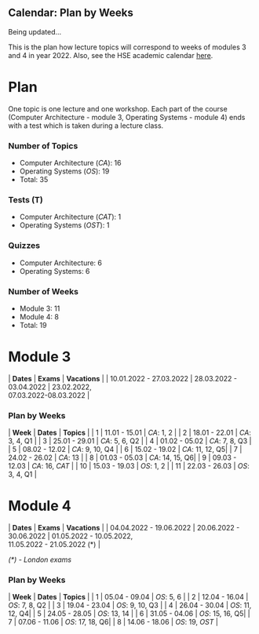 Calendar: Plan by Weeks
---
Being updated...

This is the plan how lecture topics will correspond to weeks of modules 3 and 4 in year 2022.
Also, see the HSE academic calendar [here](https://www.hse.ru/education/academ).

# Plan

One topic is one lecture and one workshop.
Each part of the course (Computer Architecture - module 3, Operating Systems - module 4)
ends with a test which is taken during a lecture class.  

### Number of Topics

* Computer Architecture (_CA_): 16
* Operating Systems (_OS_): 19
* Total: 35

### Tests (T)

* Computer Architecture (_CAT_): 1
* Operating Systems (_OST_): 1

### Quizzes

* Computer Architecture: 6
* Operating Systems: 6

### Number of Weeks

* Module 3: 11
* Module 4: 8
* Total: 19

# Module 3

| __Dates__               | __Exams__               | __Vacations__                          |
| 10.01.2022 - 27.03.2022 | 28.03.2022 - 03.04.2022 | 23.02.2022, <br/>07.03.2022-08.03.2022 |

### Plan by Weeks

| __Week__ | __Dates__     | __Topics__      |
| 1        | 11.01 - 15.01 | _CA_: 1, 2      | 
| 2        | 18.01 - 22.01 | _CA_: 3, 4, Q1  |
| 3        | 25.01 - 29.01 | _CA_: 5, 6, Q2  |
| 4        | 01.02 - 05.02 | _CA_: 7, 8, Q3  |
| 5        | 08.02 - 12.02 | _CA_: 9, 10, Q4 |
| 6        | 15.02 - 19.02 | _CA_: 11, 12, Q5|
| 7        | 24.02 - 26.02 | _CA_: 13        |
| 8        | 01.03 - 05.03 | _CA_: 14, 15, Q6|
| 9        | 09.03 - 12.03 | _CA_: 16, _CAT_ |
| 10       | 15.03 - 19.03 | _OS_: 1, 2      |
| 11       | 22.03 - 26.03 | _OS_: 3, 4, Q1  |

# Module 4

| __Dates__               | __Exams__               | __Vacations__                                             |
| 04.04.2022 - 19.06.2022 | 20.06.2022 - 30.06.2022 | 01.05.2022 - 10.05.2022, <br/>11.05.2022 - 21.05.2022 (*) |

_(*) - London exams_


### Plan by Weeks

| __Week__ | __Dates__     | __Topics__      |
| 1        | 05.04 - 09.04 | _OS_: 5, 6      |
| 2        | 12.04 - 16.04 | _OS_: 7, 8, Q2  |
| 3        | 19.04 - 23.04 | _OS_: 9, 10, Q3 |
| 4        | 26.04 - 30.04 | _OS_: 11, 12, Q4|
| 5        | 24.05 - 28.05 | _OS_: 13, 14    |
| 6        | 31.05 - 04.06 | _OS_: 15, 16, Q5|
| 7        | 07.06 - 11.06 | _OS_: 17, 18, Q6|
| 8        | 14.06 - 18.06 | _OS_: 19, _OST_ |
